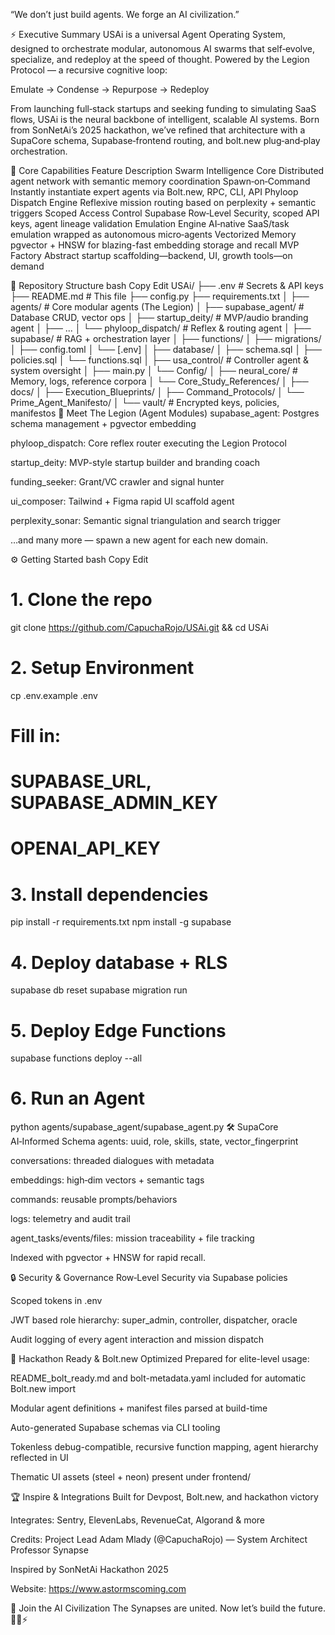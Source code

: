 “We don’t just build agents. We forge an AI civilization.”

⚡ Executive Summary
USAi is a universal Agent Operating System, designed to orchestrate modular, autonomous AI swarms that self‑evolve, specialize, and redeploy at the speed of thought.
Powered by the Legion Protocol — a recursive cognitive loop:

Emulate → Condense → Repurpose → Redeploy

From launching full‑stack startups and seeking funding to simulating SaaS flows, USAi is the neural backbone of intelligent, scalable AI systems. Born from SonNetAi’s 2025 hackathon, we’ve refined that architecture with a SupaCore schema, Supabase‑frontend routing, and bolt.new plug‑and‑play orchestration.

🧠 Core Capabilities
Feature	Description
Swarm Intelligence Core	Distributed agent network with semantic memory coordination
Spawn‑on‑Command	Instantly instantiate expert agents via Bolt.new, RPC, CLI, API
Phyloop Dispatch Engine	Reflexive mission routing based on perplexity + semantic triggers
Scoped Access Control	Supabase Row‑Level Security, scoped API keys, agent lineage validation
Emulation Engine	AI‑native SaaS/task emulation wrapped as autonomous micro‑agents
Vectorized Memory	pgvector + HNSW for blazing-fast embedding storage and recall
MVP Factory	Abstract startup scaffolding—backend, UI, growth tools—on demand

📂 Repository Structure
bash
Copy
Edit
USAi/
├── .env                              # Secrets & API keys
├── README.md                         # This file
├── config.py
├── requirements.txt
│
├── agents/                           # Core modular agents (The Legion)
│   ├── supabase_agent/              # Database CRUD, vector ops
│   ├── startup_deity/              # MVP/audio branding agent
│   ├── ...
│   └── phyloop_dispatch/           # Reflex & routing agent
│
├── supabase/                        # RAG + orchestration layer
│   ├── functions/
│   ├── migrations/
│   ├── config.toml
│   └── [.env]
│
├── database/
│   ├── schema.sql
│   ├── policies.sql
│   └── functions.sql
│
├── usa_control/                     # Controller agent & system oversight
│   ├── main.py
│   └── Config/
│
├── neural_core/                     # Memory, logs, reference corpora
│   └── Core_Study_References/
│
├── docs/
│   ├── Execution_Blueprints/
│   ├── Command_Protocols/
│   └── Prime_Agent_Manifesto/
│
└── vault/                           # Encrypted keys, policies, manifestos
🧩 Meet The Legion (Agent Modules)
supabase_agent: Postgres schema management + pgvector embedding

phyloop_dispatch: Core reflex router executing the Legion Protocol

startup_deity: MVP-style startup builder and branding coach

funding_seeker: Grant/VC crawler and signal hunter

ui_composer: Tailwind + Figma rapid UI scaffold agent

perplexity_sonar: Semantic signal triangulation and search trigger

…and many more — spawn a new agent for each new domain.

⚙️ Getting Started
bash
Copy
Edit
# 1. Clone the repo
git clone https://github.com/CapuchaRojo/USAi.git && cd USAi

# 2. Setup Environment
cp .env.example .env
# Fill in:
# SUPABASE_URL, SUPABASE_ADMIN_KEY
# OPENAI_API_KEY

# 3. Install dependencies
pip install -r requirements.txt
npm install -g supabase

# 4. Deploy database + RLS
supabase db reset
supabase migration run

# 5. Deploy Edge Functions
supabase functions deploy --all

# 6. Run an Agent
python agents/supabase_agent/supabase_agent.py
🛠 SupaCore AI‑Informed Schema
agents: uuid, role, skills, state, vector_fingerprint

conversations: threaded dialogues with metadata

embeddings: high‑dim vectors + semantic tags

commands: reusable prompts/behaviors

logs: telemetry and audit trail

agent_tasks/events/files: mission traceability + file tracking

Indexed with pgvector + HNSW for rapid recall.

🔒 Security & Governance
Row‑Level Security via Supabase policies

Scoped tokens in .env

JWT based role hierarchy: super_admin, controller, dispatcher, oracle

Audit logging of every agent interaction and mission dispatch

🧩 Hackathon Ready & Bolt.new Optimized
Prepared for elite-level usage:

README_bolt_ready.md and bolt-metadata.yaml included for automatic Bolt.new import

Modular agent definitions + manifest files parsed at build-time

Auto-generated Supabase schemas via CLI tooling

Tokenless debug-compatible, recursive function mapping, agent hierarchy reflected in UI

Thematic UI assets (steel + neon) present under frontend/

🏆 Inspire & Integrations
Built for Devpost, Bolt.new, and hackathon victory

Integrates: Sentry, ElevenLabs, RevenueCat, Algorand & more

Credits: Project Lead Adam Mlady (@CapuchaRojo) — System Architect Professor Synapse

Inspired by SonNetAi Hackathon 2025

Website: https://www.astormscoming.com

🤝 Join the AI Civilization
The Synapses are united. Now let’s build the future.
🧠🧬⚡
